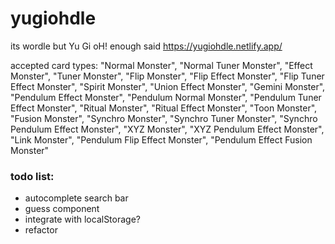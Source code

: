 # yugiohdle

its wordle but Yu Gi oH! enough said
https://yugiohdle.netlify.app/

accepted card types:
"Normal Monster",
"Normal Tuner Monster",
"Effect Monster",
"Tuner Monster",
"Flip Monster",
"Flip Effect Monster",
"Flip Tuner Effect Monster",
"Spirit Monster",
"Union Effect Monster",
"Gemini Monster",
"Pendulum Effect Monster",
"Pendulum Normal Monster",
"Pendulum Tuner Effect Monster",
"Ritual Monster",
"Ritual Effect Monster",
"Toon Monster",
"Fusion Monster",
"Synchro Monster",
"Synchro Tuner Monster",
"Synchro Pendulum Effect Monster",
"XYZ Monster",
"XYZ Pendulum Effect Monster",
"Link Monster",
"Pendulum Flip Effect Monster",
"Pendulum Effect Fusion Monster"

### todo list:

-   autocomplete search bar
-   guess component
-   integrate with localStorage?
-   refactor
